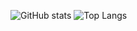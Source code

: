![GitHub stats](https://github-readme-stats.vercel.app/api?username=Itsalexcp&show_icons=true&theme=radical)
![Top Langs](https://github-readme-stats.vercel.app/api/top-langs/?username=Itsalexcp&show_icons=true&theme=radical)

